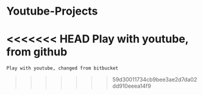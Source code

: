 # Youtube-Projects
<<<<<<< HEAD
	Play with youtube, from github
=======
	Play with youtube, changed from bitbucket
>>>>>>> 59d30011734cb9bee3ae2d7da02dd910eeea14f9
